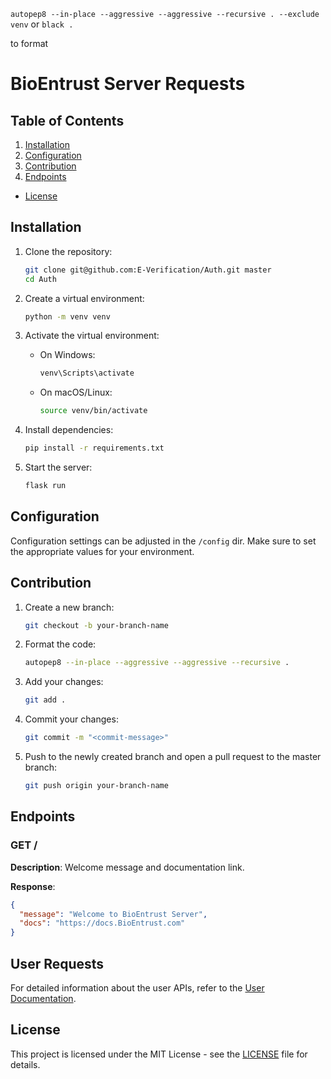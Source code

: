 
`autopep8 --in-place --aggressive --aggressive --recursive . --exclude venv` or `black .` 

to format

# BioEntrust Server Requests

## Table of Contents

1. [Installation](#installation)
2. [Configuration](#configuration)
3. [Contribution](#contribution)
4. [Endpoints](#endpoints)
   <!-- - [GET /](#get-)
   - [Encryption Requests](#encryption-requests)
   - [Calendar Requests](#calendar-requests)
   - [User Request](#user-requests)
   - [Article API Documentation](#article-api-documentation)
   - [Comment API Documentation](#comment-api-documentation)
   - [Community Endpoints](#community-api-documentation)
   - [Data Endpoints](#data-api-documentation)
   - [User Profile API Documentation](#user-profile-api-documentation) -->
<!-- - [Event Payload](#event-payload) -->
- [License](#license)

<!-- **_Note: development server url: https://chatbackend-1t5y.onrender.com/_** -->

## Installation

1. Clone the repository:

   ```bash
   git clone git@github.com:E-Verification/Auth.git master
   cd Auth
   ```

2. Create a virtual environment:

   ```bash
   python -m venv venv
   ```

3. Activate the virtual environment:

   - On Windows:
     ```bash
     venv\Scripts\activate
     ```
   - On macOS/Linux:
     ```bash
     source venv/bin/activate
     ```

4. Install dependencies:

   ```bash
   pip install -r requirements.txt
   ```

5. Start the server:

   ```bash
   flask run
   ```

## Configuration

Configuration settings can be adjusted in the `/config` dir. Make sure to set the appropriate values for your environment.

## Contribution

1. Create a new branch:

   ```bash
   git checkout -b your-branch-name
   ```

2. Format the code:

   ```bash
   autopep8 --in-place --aggressive --aggressive --recursive .
   ```

3. Add your changes:

   ```bash
   git add .
   ```

4. Commit your changes:

   ```bash
   git commit -m "<commit-message>"
   ```

5. Push to the newly created branch and open a pull request to the master branch:

   ```bash
   git push origin your-branch-name
   ```

## Endpoints

### GET /

**Description**: Welcome message and documentation link.

**Response**:

```json
{
  "message": "Welcome to BioEntrust Server",
  "docs": "https://docs.BioEntrust.com"
}
```

## User Requests

For detailed information about the user APIs, refer to the [User Documentation](./docs/signup_docs.md).

<!-- ## Encryption Requests

For detailed information about the encryption APIs, refer to the [Encryption Documentation](./docs/encryption_endpoints.md).

## Calendar Requests

For detailed information about the calender APIs, refer to the [Calender Documentation](./docs/calender_endpoints.md).


## Article API Documentation

For detailed information about the article APIs, refer to the [Article API Documentation](./docs/article_endpoints.md).

## Comment API Documentation

For detailed information about the comment APIs, refer to the [Comment API Documentation](./docs/comments_endpoints.md).

## User Profile API Documentation

For detailed information about the user profile APIs, refer to the [User Profile API Documentation](./docs/community_endpoints.md).

## Community API Documentation

For detailed information about the Community APIs, refer to the [Community API Documentation](./docs/community_endpoints.md). -->

<!-- ## Data API Documentation

For detailed information about the Data APIs, refer to the [Data API Documentation](./docs/data_endpoints.md).

## Beta Test Feedback API Documentation

For detailed information about the beta testing feedback APIs, refer to the [Beta Test Feedback API Documentation](./docs/feedback_endpoints.md). -->

## License

This project is licensed under the MIT License - see the [LICENSE](/LICENSE) file for details.



